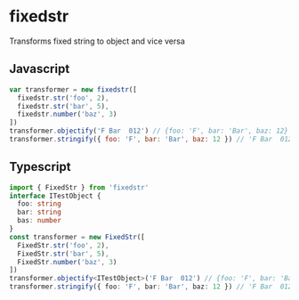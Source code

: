 # fixedstr

Transforms fixed string to object and vice versa

## Javascript

```javascript
var transformer = new fixedstr([
  fixedstr.str('foo', 2),
  fixedstr.str('bar', 5),
  fixedstr.number('baz', 3)
])
transformer.objectify('F Bar  012') // {foo: 'F', bar: 'Bar', baz: 12}
transformer.stringify({ foo: 'F', bar: 'Bar', baz: 12 }) // 'F Bar  012'
```

## Typescript

```typescript
import { FixedStr } from 'fixedstr'
interface ITestObject {
  foo: string
  bar: string
  bas: number
}
const transformer = new FixedStr([
  FixedStr.str('foo', 2),
  FixedStr.str('bar', 5),
  FixedStr.number('baz', 3)
])
transformer.objectify<ITestObject>('F Bar  012') // {foo: 'F', bar: 'Bar', baz: 12}:ITestObject
transformer.stringify({ foo: 'F', bar: 'Bar', baz: 12 }) // 'F Bar  012'
```
